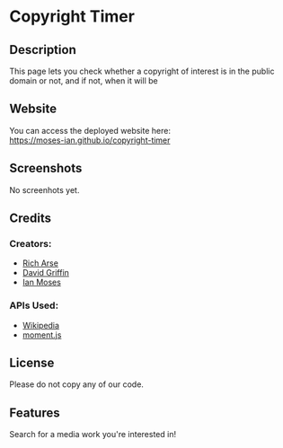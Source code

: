 # Copyright Timer

## Description

This page lets you check whether a copyright of interest is in the public domain or not, and if not, when it will be

## Website

You can access the deployed website here:
<br>
https://moses-ian.github.io/copyright-timer

## Screenshots

No screenhots yet.

## Credits

### Creators:
* [Rich Arse](https://github.com/raarce118)
* [David Griffin](https://github.com/DavidTJGriffin)
* [Ian Moses](https://github.com/Moses-Ian)

### APIs Used:
* [Wikipedia](https://www.mediawiki.org/wiki/API:Main_page)
* [moment.js](https://momentjs.com/)

## License

Please do not copy any of our code.

## Features

Search for a media work you're interested in!

